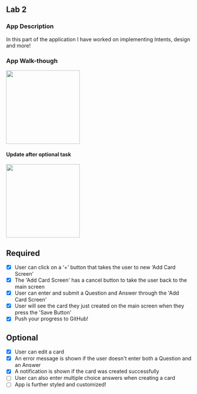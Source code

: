 
## Lab 2

### App Description
In this part of the application I have worked on implementing Intents, design and more!

### App Walk-though


<img src="https://i.imgur.com/DZofl3J.gif" width=200><br>

#### Update after optional task

<img src="https://imgur.com/sk5CIc3.gif" width=200><br>

## Required
- [x] User can click on a ‘+’ button that takes the user to new ‘Add Card Screen’
- [x] The 'Add Card Screen' has a cancel button to take the user back to the main screen
- [x] User can enter and submit a Question and Answer through the 'Add Card Screen'
- [x] User will see the card they just created on the main screen when they press the 'Save Button'
- [x] Push your progress to GitHub!

## Optional
- [x] User can edit a card
- [x] An error message is shown if the user doesn't enter both a Question and an Answer
- [x] A notification is shown if the card was created successfully
- [ ] User can also enter multiple choice answers when creating a card
- [ ] App is further styled and customized!
